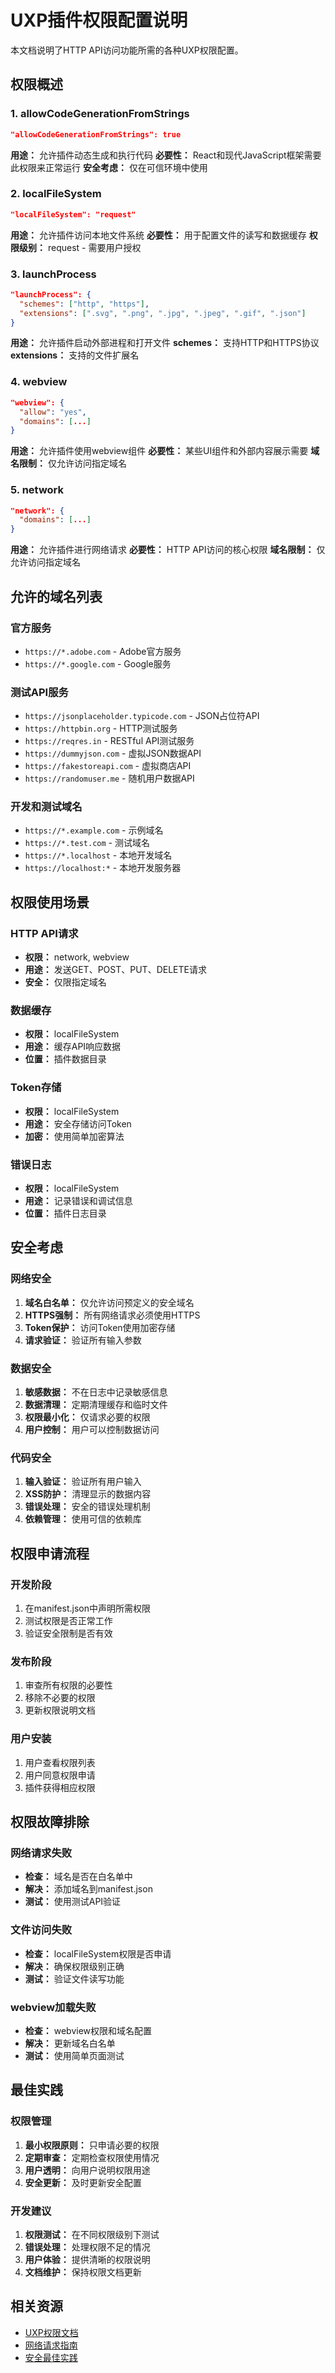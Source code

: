 # UXP插件权限配置说明

本文档说明了HTTP API访问功能所需的各种UXP权限配置。

## 权限概述

### 1. allowCodeGenerationFromStrings
```json
"allowCodeGenerationFromStrings": true
```
**用途：** 允许插件动态生成和执行代码
**必要性：** React和现代JavaScript框架需要此权限来正常运行
**安全考虑：** 仅在可信环境中使用

### 2. localFileSystem
```json
"localFileSystem": "request"
```
**用途：** 允许插件访问本地文件系统
**必要性：** 用于配置文件的读写和数据缓存
**权限级别：** request - 需要用户授权

### 3. launchProcess
```json
"launchProcess": {
  "schemes": ["http", "https"],
  "extensions": [".svg", ".png", ".jpg", ".jpeg", ".gif", ".json"]
}
```
**用途：** 允许插件启动外部进程和打开文件
**schemes：** 支持HTTP和HTTPS协议
**extensions：** 支持的文件扩展名

### 4. webview
```json
"webview": {
  "allow": "yes",
  "domains": [...]
}
```
**用途：** 允许插件使用webview组件
**必要性：** 某些UI组件和外部内容展示需要
**域名限制：** 仅允许访问指定域名

### 5. network
```json
"network": {
  "domains": [...]
}
```
**用途：** 允许插件进行网络请求
**必要性：** HTTP API访问的核心权限
**域名限制：** 仅允许访问指定域名

## 允许的域名列表

### 官方服务
- `https://*.adobe.com` - Adobe官方服务
- `https://*.google.com` - Google服务

### 测试API服务
- `https://jsonplaceholder.typicode.com` - JSON占位符API
- `https://httpbin.org` - HTTP测试服务
- `https://reqres.in` - RESTful API测试服务
- `https://dummyjson.com` - 虚拟JSON数据API
- `https://fakestoreapi.com` - 虚拟商店API
- `https://randomuser.me` - 随机用户数据API

### 开发和测试域名
- `https://*.example.com` - 示例域名
- `https://*.test.com` - 测试域名
- `https://*.localhost` - 本地开发域名
- `https://localhost:*` - 本地开发服务器

## 权限使用场景

### HTTP API请求
- **权限：** network, webview
- **用途：** 发送GET、POST、PUT、DELETE请求
- **安全：** 仅限指定域名

### 数据缓存
- **权限：** localFileSystem
- **用途：** 缓存API响应数据
- **位置：** 插件数据目录

### Token存储
- **权限：** localFileSystem
- **用途：** 安全存储访问Token
- **加密：** 使用简单加密算法

### 错误日志
- **权限：** localFileSystem
- **用途：** 记录错误和调试信息
- **位置：** 插件日志目录

## 安全考虑

### 网络安全
1. **域名白名单：** 仅允许访问预定义的安全域名
2. **HTTPS强制：** 所有网络请求必须使用HTTPS
3. **Token保护：** 访问Token使用加密存储
4. **请求验证：** 验证所有输入参数

### 数据安全
1. **敏感数据：** 不在日志中记录敏感信息
2. **数据清理：** 定期清理缓存和临时文件
3. **权限最小化：** 仅请求必要的权限
4. **用户控制：** 用户可以控制数据访问

### 代码安全
1. **输入验证：** 验证所有用户输入
2. **XSS防护：** 清理显示的数据内容
3. **错误处理：** 安全的错误处理机制
4. **依赖管理：** 使用可信的依赖库

## 权限申请流程

### 开发阶段
1. 在manifest.json中声明所需权限
2. 测试权限是否正常工作
3. 验证安全限制是否有效

### 发布阶段
1. 审查所有权限的必要性
2. 移除不必要的权限
3. 更新权限说明文档

### 用户安装
1. 用户查看权限列表
2. 用户同意权限申请
3. 插件获得相应权限

## 权限故障排除

### 网络请求失败
- **检查：** 域名是否在白名单中
- **解决：** 添加域名到manifest.json
- **测试：** 使用测试API验证

### 文件访问失败
- **检查：** localFileSystem权限是否申请
- **解决：** 确保权限级别正确
- **测试：** 验证文件读写功能

### webview加载失败
- **检查：** webview权限和域名配置
- **解决：** 更新域名白名单
- **测试：** 使用简单页面测试

## 最佳实践

### 权限管理
1. **最小权限原则：** 只申请必要的权限
2. **定期审查：** 定期检查权限使用情况
3. **用户透明：** 向用户说明权限用途
4. **安全更新：** 及时更新安全配置

### 开发建议
1. **权限测试：** 在不同权限级别下测试
2. **错误处理：** 处理权限不足的情况
3. **用户体验：** 提供清晰的权限说明
4. **文档维护：** 保持权限文档更新

## 相关资源

- [UXP权限文档](https://developer.adobe.com/photoshop/uxp/2022/uxp-api/reference-js/Modules/uxp/Persistent%20File%20Storage/LocalFileSystem/)
- [网络请求指南](https://developer.adobe.com/photoshop/uxp/2022/uxp-api/reference-js/Global%20Members/Data%20Transfers/fetch/)
- [安全最佳实践](https://developer.adobe.com/photoshop/uxp/2022/guides/uxp_guide/uxp-misc/security-considerations/)